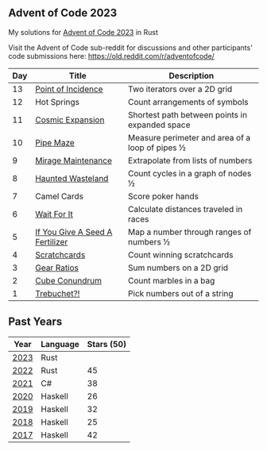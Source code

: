 ## Advent of Code 2023

My solutions for [Advent of Code 2023](http://adventofcode.com/2023) in Rust

Visit the Advent of Code sub-reddit for discussions and other participants' code submissions here: https://old.reddit.com/r/adventofcode/

| Day | Title                                                | Description                                      |
| --- | ---------------------------------------------------- | ------------------------------------------------ |
| 13  | [Point of Incidence](./days/day13/src/main.rs)       | Two iterators over a 2D grid                     |
| 12  | Hot Springs                                          | Count arrangements of symbols                    |
| 11  | [Cosmic Expansion](./days/day11/src/main.rs)         | Shortest path between points in expanded space   |
| 10  | [Pipe Maze](./days/day10/src/main.rs)                | Measure perimeter and area of a loop of pipes ½  |
| 9   | [Mirage Maintenance](./days/day09/src/main.rs)       | Extrapolate from lists of numbers                |
| 8   | [Haunted Wasteland](./days/day08/src/main.rs)        | Count cycles in a graph of nodes ½               |
| 7   | Camel Cards                                          | Score poker hands                                |
| 6   | [Wait For It](./days/day06/src/main.rs)              | Calculate distances traveled in races            |
| 5   | [If You Give A Seed A Fertilizer](./days/day05/src/main.rs) | Map a number through ranges of numbers ½  |
| 4   | [Scratchcards](./days/day04/src/main.rs)             | Count winning scratchcards                       |
| 3   | [Gear Ratios](./days/day03/src/main.rs)              | Sum numbers on a 2D grid                         |
| 2   | [Cube Conundrum](./days/day02/src/main.rs)           | Count marbles in a bag                           |
| 1   | [Trebuchet?!](./days/day01/src/main.rs)              | Pick numbers out of a string                     |

## Past Years

| Year                                              | Language | Stars (50) |
| ------------------------------------------------- | -------- | ---------- |
| [2023](https://github.com/jasonincanada/aoc-2023) | Rust     |            |
| [2022](https://github.com/jasonincanada/aoc-2022) | Rust     | 45         |
| [2021](https://github.com/jasonincanada/aoc-2021) | C#       | 38         |
| [2020](https://github.com/jasonincanada/aoc-2020) | Haskell  | 26         |
| [2019](https://github.com/jasonincanada/aoc-2019) | Haskell  | 32         |
| [2018](https://github.com/jasonincanada/aoc-2018) | Haskell  | 25         |
| [2017](https://github.com/jasonincanada/aoc-2017) | Haskell  | 42         |
